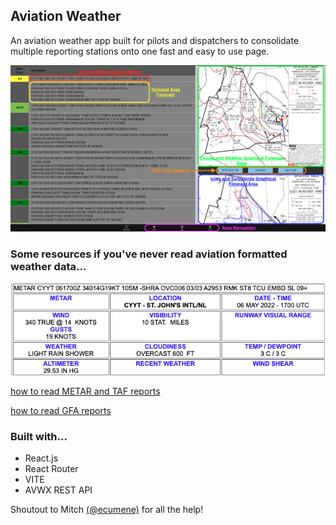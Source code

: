 ## Aviation Weather

An aviation weather app built for pilots and dispatchers to consolidate multiple reporting stations onto one fast and easy to use page.

![a screen shot of the app](appScreenshot.png)

### Some resources if you've never read aviation formatted weather data...

![plain text METAR](exampleMetar.png)

[how to read METAR and TAF reports](https://pilotinstitute.com/metar-and-taf-reports/)

[how to read GFA reports](https://flightplanning.navcanada.ca/cgi-bin/CreePage.pl?Page=info-gfa&NoSession=NS_Inconnu&TypeDoc=gfa&Langue=anglais#abbr_symb)

### Built with...

- React.js
- React Router
- VITE
- AVWX REST API

Shoutout to Mitch [(@ecumene)](https://github.com/ecumene) for all the help!
